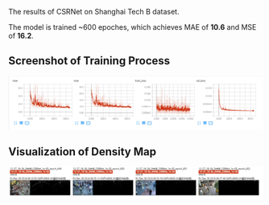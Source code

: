 The results of CSRNet on Shanghai Tech B dataset.

The model is trained ~600 epoches, which achieves MAE of **10.6** and MSE of **16.2**. 

## Screenshot of Training Process

![Detialed infomation during the traning phase.](./img1.png "quantitative-results")

## Visualization of Density Map

![Detialed infomation during the traning phase.](./img2.png "visualization")